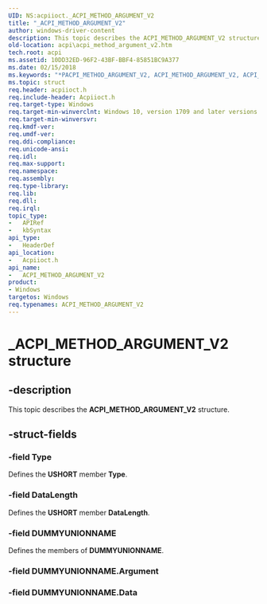 ```yaml
---
UID: NS:acpiioct._ACPI_METHOD_ARGUMENT_V2
title: "_ACPI_METHOD_ARGUMENT_V2"
author: windows-driver-content
description: This topic describes the ACPI_METHOD_ARGUMENT_V2 structure.
old-location: acpi\acpi_method_argument_v2.htm
tech.root: acpi
ms.assetid: 10DD32ED-96F2-43BF-BBF4-85851BC9A377
ms.date: 02/15/2018
ms.keywords: "*PACPI_METHOD_ARGUMENT_V2, ACPI_METHOD_ARGUMENT_V2, ACPI_METHOD_ARGUMENT_V2 structure [ACPI Devices], PACPI_METHOD_ARGUMENT_V2, PACPI_METHOD_ARGUMENT_V2 structure pointer [ACPI Devices], _ACPI_METHOD_ARGUMENT_V2, acpi.acpi_method_argument_v2, acpiioct/ACPI_METHOD_ARGUMENT_V2, acpiioct/PACPI_METHOD_ARGUMENT_V2"
ms.topic: struct
req.header: acpiioct.h
req.include-header: Acpiioct.h
req.target-type: Windows
req.target-min-winverclnt: Windows 10, version 1709 and later versions.
req.target-min-winversvr: 
req.kmdf-ver: 
req.umdf-ver: 
req.ddi-compliance: 
req.unicode-ansi: 
req.idl: 
req.max-support: 
req.namespace: 
req.assembly: 
req.type-library: 
req.lib: 
req.dll: 
req.irql: 
topic_type:
-	APIRef
-	kbSyntax
api_type:
-	HeaderDef
api_location:
-	Acpiioct.h
api_name:
-	ACPI_METHOD_ARGUMENT_V2
product:
- Windows
targetos: Windows
req.typenames: ACPI_METHOD_ARGUMENT_V2
---
```


# _ACPI_METHOD_ARGUMENT_V2 structure


## -description


This topic describes the  <b>ACPI_METHOD_ARGUMENT_V2</b> structure.


## -struct-fields




### -field Type

Defines the <b>USHORT</b> member <b>Type</b>.


### -field DataLength

Defines the <b>USHORT</b> member <b>DataLength</b>.


### -field DUMMYUNIONNAME

Defines the members of <b>DUMMYUNIONNAME</b>.


### -field DUMMYUNIONNAME.Argument

 


### -field DUMMYUNIONNAME.Data

 



